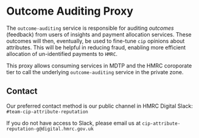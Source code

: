 # Outcome Auditing Proxy

The `outcome-auditing` service is responsible for auditing _outcomes_ (feedback) from users of insights and payment allocation services. These outcomes will then, eventually, be used to fine-tune `cip` opinions about attributes. This will be helpful in reducing fraud, enabling more efficient allocation of un-identified payments to `HMRC`. 

This proxy allows consuming services in MDTP and the HMRC coroporate tier to call the underlying `outcome-auditing` service in the private zone.

## Contact

Our preferred contact method is our public channel in HMRC Digital Slack: `#team-cip-attribute-reputation`

If you do not have access to Slack, please email us at `cip-attribute-reputation-g@digital.hmrc.gov.uk`
